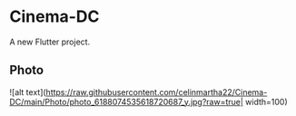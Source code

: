 # Cinema-DC

A new Flutter project.

## Photo

![alt text](https://raw.githubusercontent.com/celinmartha22/Cinema-DC/main/Photo/photo_6188074535618720687_y.jpg?raw=true| width=100)
